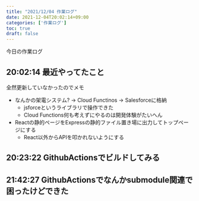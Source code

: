 ```yaml
---
title: "2021/12/04 作業ログ"
date: 2021-12-04T20:02:14+09:00
categories: ['作業ログ']
toc: true
draft: false
---
```


今日の作業ログ
## 20:02:14 最近やってたこと
全然更新していなかったのでメモ
- なんかの架電システム? -> Cloud Functinos -> Salesforceに格納
  - jsforceというライブラリで操作できた
  - Cloud Functions何も考えずにやるのは開発体験がたいへん
- Reactの静的ページをExpressの静的ファイル置き場に出力してトップページにする
  - React以外からAPIを叩かれないようにする

## 20:23:22 GithubActionsでビルドしてみる
## 21:42:27 GithubActionsでなんかsubmodule関連で困ったけどできた
